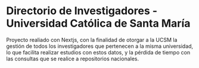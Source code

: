 # Directorio de Investigadores - Universidad Católica de Santa María

Proyecto realiado con Nextjs, con la finalidad de otorgar a la UCSM la gestión de todos los investigadores que pertenecen a la misma universidad, lo que facilita realizar estudios con estos datos, y la pérdida de tiempo con las consultas que se realice a repositorios nacionales.